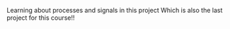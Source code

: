 Learning about processes and signals in this project
Which is also the last project for this course!!
